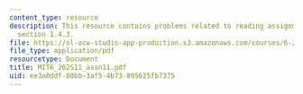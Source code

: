```yaml
---
content_type: resource
description: This resource contains problems related to reading assignments re-read
  section 1.4.3.
file: https://ol-ocw-studio-app-production.s3.amazonaws.com/courses/6-262-discrete-stochastic-processes-spring-2011/ee3a0ddf80bb3af54b73895625fb7375_MIT6_262S11_assn11.pdf
file_type: application/pdf
resourcetype: Document
title: MIT6_262S11_assn11.pdf
uid: ee3a0ddf-80bb-3af5-4b73-895625fb7375
---
```

